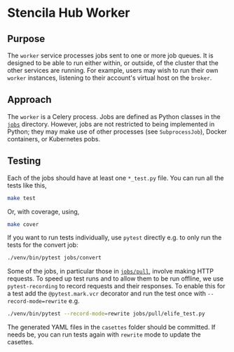 # Stencila Hub Worker

## Purpose

The `worker` service processes jobs sent to one or more job queues. It is designed to be able to run either within, or outside, of the cluster that the other services are running. For example, users may wish to run their own `worker` instances, listening to their account's virtual host on the `broker`.

## Approach

The `worker` is a Celery process. Jobs are defined as Python classes in the [`jobs`](jobs) directory. However, jobs are not restricted to being implemented in Python; they may make use of other processes (see `SubprocessJob`), Docker containers, or Kubernetes pobs.

## Testing

Each of the jobs should have at least one `*_test.py` file. You can run all the tests like this,

```sh
make test
```

Or, with coverage, using,

```sh
make cover
```

If you want to run tests individually, use `pytest` directly e.g. to only run the tests for the convert job:

```sh
./venv/bin/pytest jobs/convert
```

Some of the jobs, in particular those in [`jobs/pull`](jobs/pull), involve making HTTP requests. To speed up test runs and to allow them to be run offline, we use `pytest-recording` to record requests and their responses. To enable this for a test add the `@pytest.mark.vcr` decorator and run the test once with `--record-mode=rewrite` e.g.

```bash
./venv/bin/pytest --record-mode=rewrite jobs/pull/elife_test.py
```

The generated YAML files in the `casettes` folder should be committed. If needs be, you can run tests again with `rewrite` mode to update the casettes.
